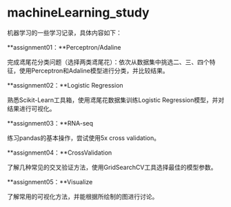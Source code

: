 # machineLearning_study
机器学习的一些学习记录，具体内容如下：

**assignment01：**Perceptron/Adaline

完成鸢尾花分类问题（选择两类鸢尾花）：依次从数据集中挑选二、三、四个特征，使用Perceptron和Adaline模型进行分类，并比较结果。

**assignment02：**Logistic Regression

熟悉Scikit-Learn工具箱，使用鸢尾花数据集训练Logistic Regression模型，并对结果进行可视化。

**assignment03：**RNA-seq

练习pandas的基本操作，尝试使用5x cross validation。

**assignment04：**CrossValidation

了解几种常见的交叉验证方法，使用GridSearchCV工具选择最佳的模型参数。

**assignment05：**Visualize 

了解常用的可视化方法，并能根据所绘制的图进行讨论。